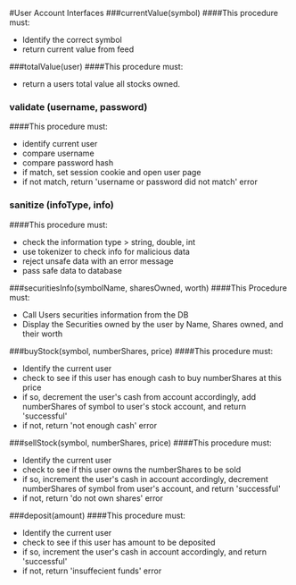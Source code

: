 #User Account Interfaces
###currentValue(symbol)
####This procedure must:
* Identify the correct symbol
* return current value from feed

###totalValue(user)
####This procedure must:
* return a users total value all stocks owned.

### validate (username, password)
####This procedure must:
* identify current user
* compare username
* compare password hash
* if match, set session cookie and open user page
* if not match, return 'username or password did not match' error

### sanitize (infoType, info)
####This procedure must:
* check the information type > string, double, int
* use tokenizer to check info for malicious data
* reject unsafe data with an error message
* pass safe data to database

###securitiesInfo(symbolName, sharesOwned, worth)
####This Procedure must:
* Call Users securities information from the DB
* Display the Securities owned by the user by Name, Shares owned, and their worth

###buyStock(symbol, numberShares, price)
####This procedure must:
* Identify the current user
* check to see if this user has enough cash to buy numberShares at this price
* if so, decrement the user's cash from account accordingly, add numberShares of symbol to user's stock account,
and return 'successful'
* if not, return 'not enough cash' error

###sellStock(symbol, numberShares, price)
####This procedure must:
* Identify the current user
* check to see if this user owns the numberShares to be sold
* if so, increment the user's cash in account accordingly, decrement numberShares of symbol from user's account,
and return 'successful'
* if not, return 'do not own shares' error

###deposit(amount)
####This procedure must:
* Identify the current user
* check to see if this user has amount to be deposited
* if so, increment the user's cash in account accordingly,
and return 'successful'
* if not, return 'insuffecient funds' error